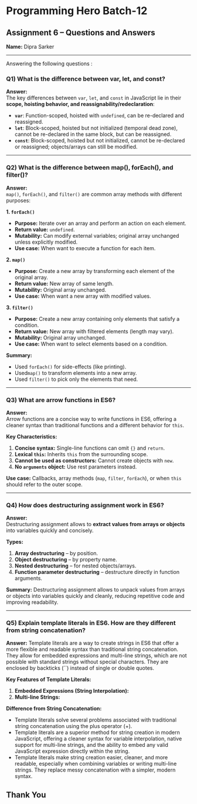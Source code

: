 # Programming Hero Batch-12
## Assignment 6 – Questions and Answers
**Name:** Dipra Sarker


-----------


Answering the following questions :

### Q1) What is the difference between var, let, and const?

**Answer:**  
The key differences between `var`, `let`, and `const` in JavaScript lie in their **scope, hoisting behavior, and reassignability/redeclaration**:  

- **`var`**: Function-scoped, hoisted with `undefined`, can be re-declared and reassigned.  
- **`let`**: Block-scoped, hoisted but not initialized (temporal dead zone), cannot be re-declared in the same block, but can be reassigned.  
- **`const`**: Block-scoped, hoisted but not initialized, cannot be re-declared or reassigned; objects/arrays can still be modified.  

---

### Q2) What is the difference between map(), forEach(), and filter()?

**Answer:**  
`map()`, `forEach()`, and `filter()` are common array methods with different purposes:

**1. `forEach()`**  
- **Purpose:** Iterate over an array and perform an action on each element.  
- **Return value:** `undefined`.  
- **Mutability:** Can modify external variables; original array unchanged unless explicitly modified.  
- **Use case:** When want to execute a function for each item.  

**2. `map()`**  
- **Purpose:** Create a new array by transforming each element of the original array.  
- **Return value:** New array of same length.  
- **Mutability:** Original array unchanged.  
- **Use case:** When want a new array with modified values.  

**3. `filter()`**  
- **Purpose:** Create a new array containing only elements that satisfy a condition.  
- **Return value:** New array with filtered elements (length may vary).  
- **Mutability:** Original array unchanged.  
- **Use case:** When want to select elements based on a condition.  

**Summary:**  
- Used `forEach()` for side-effects (like printing).  
- Used`map()` to transform elements into a new array.  
- Used `filter()` to pick only the elements that need.  

---

### Q3) What are arrow functions in ES6?

**Answer:**  
Arrow functions are a concise way to write functions in ES6, offering a cleaner syntax than traditional functions and a different behavior for `this`.

**Key Characteristics:**  
1. **Concise syntax:** Single-line functions can omit `{}` and `return`.  
2. **Lexical `this`:** Inherits `this` from the surrounding scope.  
3. **Cannot be used as constructors:** Cannot create objects with `new`.  
4. **No `arguments` object:** Use rest parameters instead.  

**Use case:** Callbacks, array methods (`map`, `filter`, `forEach`), or when `this` should refer to the outer scope.  

---


### Q4) How does destructuring assignment work in ES6?

**Answer:**  
Destructuring assignment allows to **extract values from arrays or objects** into variables quickly and concisely.  

**Types:**  
1. **Array destructuring** – by position.  
2. **Object destructuring** – by property name.  
3. **Nested destructuring** – for nested objects/arrays.  
4. **Function parameter destructuring** – destructure directly in function arguments.  

**Summary:** Destructuring assignment allows to unpack values from arrays or objects into variables quickly and cleanly, reducing repetitive code and improving readability.
      
---


### Q5) Explain template literals in ES6. How are they different from string concatenation?

**Answer:**   Template literals are a way to create strings in ES6 that offer a more flexible and readable syntax than traditional string concatenation. They allow for embedded expressions and multi-line strings, which are not possible with standard strings without special characters.
They are enclosed by backticks (``) instead of single or double quotes. 

**Key Features of Template Literals:**  
1. **Embedded Expressions (String Interpolation):** 
2. **Multi-line Strings:**  

**Difference from String Concatenation:** 

- Template literals solve several problems associated with traditional string concatenation using the plus operator (+).
- Template literals are a superior method for string creation in modern JavaScript, offering a cleaner syntax for variable interpolation, native support for multi-line strings, and the ability to embed any valid JavaScript expression directly within the string.
- Template literals make string creation easier, cleaner, and more readable, especially when combining variables or writing multi-line strings. They replace messy concatenation with a simpler, modern syntax.



## Thank You






